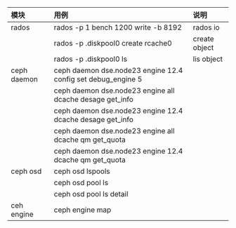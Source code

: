 |模块|用例|说明|
|:-|:-|:-|
|rados|rados -p 1 bench 1200 write -b 8192  |rados io|
||rados -p .diskpool0 create rcache0| create object|
||rados -p .diskpool0 ls| lis object|
|ceph daemon |ceph daemon dse.node23 engine 12.4 config set debug_engine 5||
||ceph daemon dse.node23 engine all dcache desage get_info||
||ceph daemon dse.node23 engine 12.4 dcache desage get_info||
||ceph daemon dse.node23 engine all dcache qm get_quota||
||ceph daemon dse.node23 engine 12.4 dcache qm get_quota||
|ceph osd|ceph osd lspools||
||ceph osd pool ls||
||ceph osd pool ls detail||
|ceh engine|ceph engine map||
